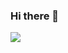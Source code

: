 ### Hi there 👋

<!--
**RodolfoBrandaoOficial/RodolfoBrandaoOficial** is a ✨ _special_ ✨ repository because its `README.md` (this file) appears on your GitHub profile.

Here are some ideas to get you started:

- 🔭 I’m currently working on ...
- 🌱 I’m currently learning ...
- 👯 I’m looking to collaborate on ...
- 🤔 I’m looking for help with ...
- 💬 Ask me about ...
- 📫 How to reach me: ...
- 😄 Pronouns: ...
- ⚡ Fun fact: ...
-->

<img src="[assets/img/RodolfoBrandao.Com.Br.webp](https://wakatime.com/share/@018b0ba5-5831-43e7-b6af-45080e40247f/eb85dc8d-03da-423e-875c-653444073cb4.svg)https://wakatime.com/share/@018b0ba5-5831-43e7-b6af-45080e40247f/eb85dc8d-03da-423e-875c-653444073cb4.svg">
